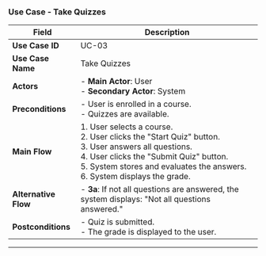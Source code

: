 ### Use Case - Take Quizzes

| **Field**            | **Description**                                                                                                                                                                                                                    |
|----------------------|------------------------------------------------------------------------------------------------------------------------------------------------------------------------------------------------------------------------------------|
| **Use Case ID**      | UC-03                                                                                                                                                                                                                              |
| **Use Case Name**    | Take Quizzes                                                                                                                                                                                                                       |
| **Actors**           | - **Main Actor**: User<br>- **Secondary Actor**: System                                                                                                                                                                            |
| **Preconditions**    | - User is enrolled in a course.<br>- Quizzes are available.                                                                                                                                                                        |
| **Main Flow**        | 1. User selects a course.<br>2. User clicks the "Start Quiz" button.<br>3. User answers all questions.<br>4. User clicks the "Submit Quiz" button.<br>5. System stores and evaluates the answers.<br>6. System displays the grade. |
| **Alternative Flow** | - **3a**: If not all questions are answered, the system displays: "Not all questions answered."                                                                                                                                    |
| **Postconditions**   | - Quiz is submitted.<br>- The grade is displayed to the user.                                                                                                                                                                      |

---
